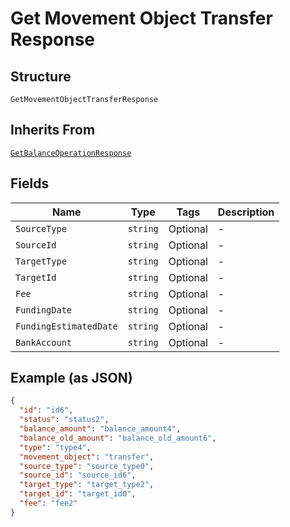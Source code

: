 
# Get Movement Object Transfer Response

## Structure

`GetMovementObjectTransferResponse`

## Inherits From

[`GetBalanceOperationResponse`](../../doc/models/get-balance-operation-response.md)

## Fields

| Name | Type | Tags | Description |
|  --- | --- | --- | --- |
| `SourceType` | `string` | Optional | - |
| `SourceId` | `string` | Optional | - |
| `TargetType` | `string` | Optional | - |
| `TargetId` | `string` | Optional | - |
| `Fee` | `string` | Optional | - |
| `FundingDate` | `string` | Optional | - |
| `FundingEstimatedDate` | `string` | Optional | - |
| `BankAccount` | `string` | Optional | - |

## Example (as JSON)

```json
{
  "id": "id6",
  "status": "status2",
  "balance_amount": "balance_amount4",
  "balance_old_amount": "balance_old_amount6",
  "type": "type4",
  "movement_object": "transfer",
  "source_type": "source_type0",
  "source_id": "source_id6",
  "target_type": "target_type2",
  "target_id": "target_id0",
  "fee": "fee2"
}
```

